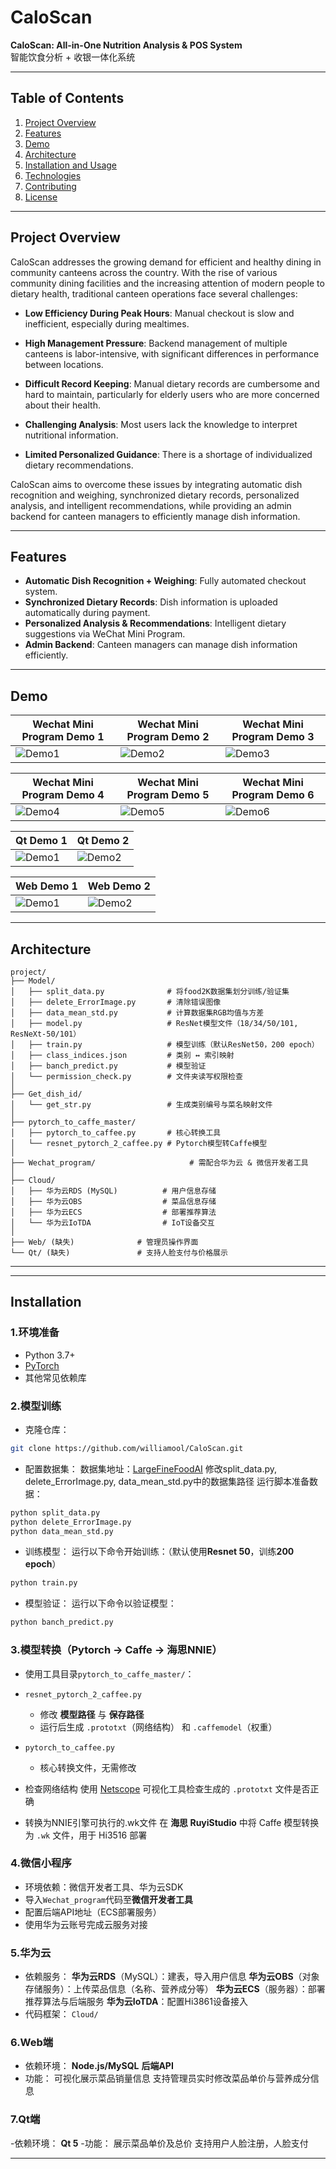 # CaloScan

**CaloScan: All-in-One Nutrition Analysis & POS System**  
智能饮食分析 + 收银一体化系统

--- 

## Table of Contents
1. [Project Overview](#project-overview)
2. [Features](#features)
3. [Demo](#demo)
4. [Architecture](#architecture)
5. [Installation and Usage](#installation)
6. [Technologies](#technologies)
7. [Contributing](#contributing)
8. [License](#license)

---

## Project Overview
CaloScan addresses the growing demand for efficient and healthy dining in community canteens across the country. With the rise of various community dining facilities and the increasing attention of modern people to dietary health, traditional canteen operations face several challenges:

- **Low Efficiency During Peak Hours**: Manual checkout is slow and inefficient, especially during mealtimes.

- **High Management Pressure**: Backend management of multiple canteens is labor-intensive, with significant differences in performance between locations.

- **Difficult Record Keeping**: Manual dietary records are cumbersome and hard to maintain, particularly for elderly users who are more concerned about their health.

- **Challenging Analysis**: Most users lack the knowledge to interpret nutritional information.

- **Limited Personalized Guidance**: There is a shortage of individualized dietary recommendations.

CaloScan aims to overcome these issues by integrating automatic dish recognition and weighing, synchronized dietary records, personalized analysis, and intelligent recommendations, while providing an admin backend for canteen managers to efficiently manage dish information.

---

## Features
- **Automatic Dish Recognition + Weighing**: Fully automated checkout system.  
- **Synchronized Dietary Records**: Dish information is uploaded automatically during payment.  
- **Personalized Analysis & Recommendations**: Intelligent dietary suggestions via WeChat Mini Program.  
- **Admin Backend**: Canteen managers can manage dish information efficiently.  

---

## Demo
<div align="center">

| Wechat Mini Program Demo 1 | Wechat Mini Program Demo 2 | Wechat Mini Program Demo 3 |
|--------|--------|--------|
| ![Demo1](Image/program1.png) | ![Demo2](Image/program2.png) | ![Demo3](Image/program3.png) |

| Wechat Mini Program Demo 4 | Wechat Mini Program Demo 5 | Wechat Mini Program Demo 6 |
|--------|--------|--------|
| ![Demo4](Image/program4.png) | ![Demo5](Image/program5.png) | ![Demo6](Image/program6.png) |

</div>

<div align="center">

| Qt Demo 1 | Qt Demo 2 |
|--------|--------|
| ![Demo1](Image/qt1.png) | ![Demo2](Image/qt2.png) |

</div>

<div align="center">

| Web Demo 1 | Web Demo 2 |
|--------|--------|
| ![Demo1](Image/web1.png) | ![Demo2](Image/web2.png) |

</div>


---
## Architecture
```
project/
├── Model/
│   ├── split_data.py              # 将food2K数据集划分训练/验证集
│   ├── delete_ErrorImage.py       # 清除错误图像
│   ├── data_mean_std.py           # 计算数据集RGB均值与方差
│   ├── model.py                   # ResNet模型文件（18/34/50/101, ResNeXt-50/101）
│   ├── train.py                   # 模型训练（默认ResNet50，200 epoch）
│   ├── class_indices.json         # 类别 ↔ 索引映射
│   ├── banch_predict.py           # 模型验证
│   └── permission_check.py        # 文件夹读写权限检查
│
├── Get_dish_id/
│   └── get_str.py                 # 生成类别编号与菜名映射文件
│
├── pytorch_to_caffe_master/
│   ├── pytorch_to_caffee.py       # 核心转换工具
│   └── resnet_pytorch_2_caffee.py # Pytorch模型转Caffe模型
│
├── Wechat_program/                     # 需配合华为云 & 微信开发者工具
│
├── Cloud/
│   ├── 华为云RDS (MySQL)          # 用户信息存储
│   ├── 华为云OBS                  # 菜品信息存储
│   ├── 华为云ECS                  # 部署推荐算法
│   └── 华为云IoTDA                # IoT设备交互
│
├── Web/ (缺失)              # 管理员操作界面
└── Qt/ (缺失)               # 支持人脸支付与价格展示
```

---


---

## Installation

### 1.环境准备
- Python 3.7+
- [PyTorch](https://pytorch.org/get-started/locally/)  
- 其他常见依赖库

### 2.模型训练
- 克隆仓库：
```bash
git clone https://github.com/williamool/CaloScan.git
```

- 配置数据集：
数据集地址：[LargeFineFoodAI](https://platform.sankuai.com/foodai2021.html#index)
修改split_data.py, delete_ErrorImage.py, data_mean_std.py中的数据集路径
运行脚本准备数据：
```bash
python split_data.py
python delete_ErrorImage.py
python data_mean_std.py
```

- 训练模型：
运行以下命令开始训练：（默认使用**Resnet 50**，训练**200 epoch**）
```bash
python train.py
```

- 模型验证：
运行以下命令以验证模型：
```bash
python banch_predict.py
```

### 3.模型转换（Pytorch → Caffe → 海思NNIE）
- 使用工具目录`pytorch_to_caffe_master/`：
- `resnet_pytorch_2_caffee.py`  
  - 修改 **模型路径** 与 **保存路径**  
  - 运行后生成 `.prototxt`（网络结构） 和 `.caffemodel`（权重）  
- `pytorch_to_caffee.py`  
  - 核心转换文件，无需修改  

- 检查网络结构
使用 [Netscope](https://ethereon.github.io/netscope/#/editor) 可视化工具检查生成的 `.prototxt` 文件是否正确

- 转换为NNIE引擎可执行的.wk文件
在 **海思 RuyiStudio** 中将 Caffe 模型转换为 `.wk` 文件，用于 Hi3516 部署

### 4.微信小程序
- 环境依赖：微信开发者工具、华为云SDK
- 导入`Wechat_program`代码至**微信开发者工具**
- 配置后端API地址（ECS部署服务）
- 使用华为云账号完成云服务对接

### 5.华为云
- 依赖服务：
**华为云RDS**（MySQL）：建表，导入用户信息
**华为云OBS**（对象存储服务）：上传菜品信息（名称、营养成分等）
**华为云ECS**（服务器）：部署推荐算法与后端服务
**华为云IoTDA**：配置Hi3861设备接入
- 代码框架：
`Cloud/`

### 6.Web端
- 依赖环境：
**Node.js/MySQL**
**后端API**
- 功能：
可视化展示菜品销量信息
支持管理员实时修改菜品单价与营养成分信息

### 7.Qt端
-依赖环境：
**Qt 5**
-功能：
展示菜品单价及总价
支持用户人脸注册，人脸支付

---
